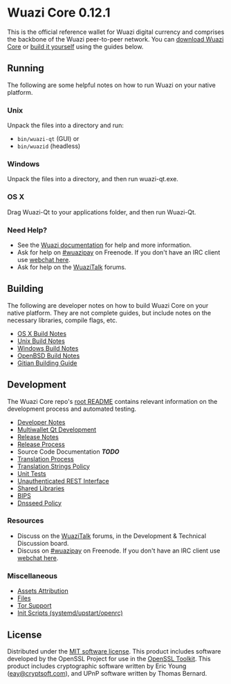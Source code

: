 Wuazi Core 0.12.1
=====================

This is the official reference wallet for Wuazi digital currency and comprises the backbone of the Wuazi peer-to-peer network. You can [download Wuazi Core](https://www.wuazi.org/downloads/) or [build it yourself](#building) using the guides below.

Running
---------------------
The following are some helpful notes on how to run Wuazi on your native platform.

### Unix

Unpack the files into a directory and run:

- `bin/wuazi-qt` (GUI) or
- `bin/wuazid` (headless)

### Windows

Unpack the files into a directory, and then run wuazi-qt.exe.

### OS X

Drag Wuazi-Qt to your applications folder, and then run Wuazi-Qt.

### Need Help?

* See the [Wuazi documentation](https://wuazipay.atlassian.net/wiki/display/DOC)
for help and more information.
* Ask for help on [#wuazipay](http://webchat.freenode.net?channels=wuazipay) on Freenode. If you don't have an IRC client use [webchat here](http://webchat.freenode.net?channels=wuazipay).
* Ask for help on the [WuaziTalk](https://wuazitalk.org/) forums.

Building
---------------------
The following are developer notes on how to build Wuazi Core on your native platform. They are not complete guides, but include notes on the necessary libraries, compile flags, etc.

- [OS X Build Notes](build-osx.md)
- [Unix Build Notes](build-unix.md)
- [Windows Build Notes](build-windows.md)
- [OpenBSD Build Notes](build-openbsd.md)
- [Gitian Building Guide](gitian-building.md)

Development
---------------------
The Wuazi Core repo's [root README](/README.md) contains relevant information on the development process and automated testing.

- [Developer Notes](developer-notes.md)
- [Multiwallet Qt Development](multiwallet-qt.md)
- [Release Notes](release-notes.md)
- [Release Process](release-process.md)
- Source Code Documentation ***TODO***
- [Translation Process](translation_process.md)
- [Translation Strings Policy](translation_strings_policy.md)
- [Unit Tests](unit-tests.md)
- [Unauthenticated REST Interface](REST-interface.md)
- [Shared Libraries](shared-libraries.md)
- [BIPS](bips.md)
- [Dnsseed Policy](dnsseed-policy.md)

### Resources
* Discuss on the [WuaziTalk](https://wuazitalk.org/) forums, in the Development & Technical Discussion board.
* Discuss on [#wuazipay](http://webchat.freenode.net/?channels=wuazipay) on Freenode. If you don't have an IRC client use [webchat here](http://webchat.freenode.net/?channels=wuazipay).

### Miscellaneous
- [Assets Attribution](assets-attribution.md)
- [Files](files.md)
- [Tor Support](tor.md)
- [Init Scripts (systemd/upstart/openrc)](init.md)

License
---------------------
Distributed under the [MIT software license](http://www.opensource.org/licenses/mit-license.php).
This product includes software developed by the OpenSSL Project for use in the [OpenSSL Toolkit](https://www.openssl.org/). This product includes
cryptographic software written by Eric Young ([eay@cryptsoft.com](mailto:eay@cryptsoft.com)), and UPnP software written by Thomas Bernard.
